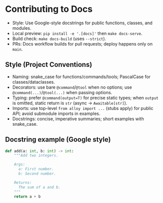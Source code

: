 # Contributing to Docs

- Style: Use Google-style docstrings for public functions, classes, and modules.
- Local preview: `pip install -e '.[docs]'` then `make docs-serve`.
- Build check: `make docs-build` (uses `--strict`).
- PRs: Docs workflow builds for pull requests; deploy happens only on `main`.

## Style (Project Conventions)

- Naming: snake_case for functions/commands/tools; PascalCase for classes/dataclasses.
- Decorators: use bare `@command`/`@tool` when no options; use `@command(...)`/`@tool(...)` when passing options.
- Typing: prefer `@command(output=T)` for precise static types; when `output` is omitted, static return is `str` (async → `Awaitable[str]`).
- Imports: use top-level `from alloy import ...` (stubs apply) for public API; avoid submodule imports in examples.
- Docstrings: concise, imperative summaries; short examples with snake_case.

## Docstring example (Google style)

```python
def add(a: int, b: int) -> int:
    """Add two integers.

    Args:
      a: First number.
      b: Second number.

    Returns:
      The sum of a and b.
    """
    return a + b
```
